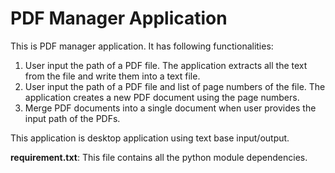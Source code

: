 # PDF Manager Application

This is PDF manager application. It has following functionalities:

1. User input the path of a PDF file. The application extracts all the text from the file and write them into a text file.
2. User input the path of a PDF file and list of page numbers of the file. The application creates a new PDF document using the page numbers.
3. Merge PDF documents into a single document when user provides the input path of the PDFs.

This application is desktop application using text base input/output.

**requirement.txt**: This file contains all the python module dependencies.
